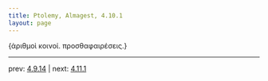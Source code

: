 ```yaml
---
title: Ptolemy, Almagest, 4.10.1
layout: page
---
```


{ἀριθμοὶ κοινοί. προσθαφαιρέσεις.} 

---

prev: [4.9.14](../4.9.14/) | next: [4.11.1](../4.11.1/)

